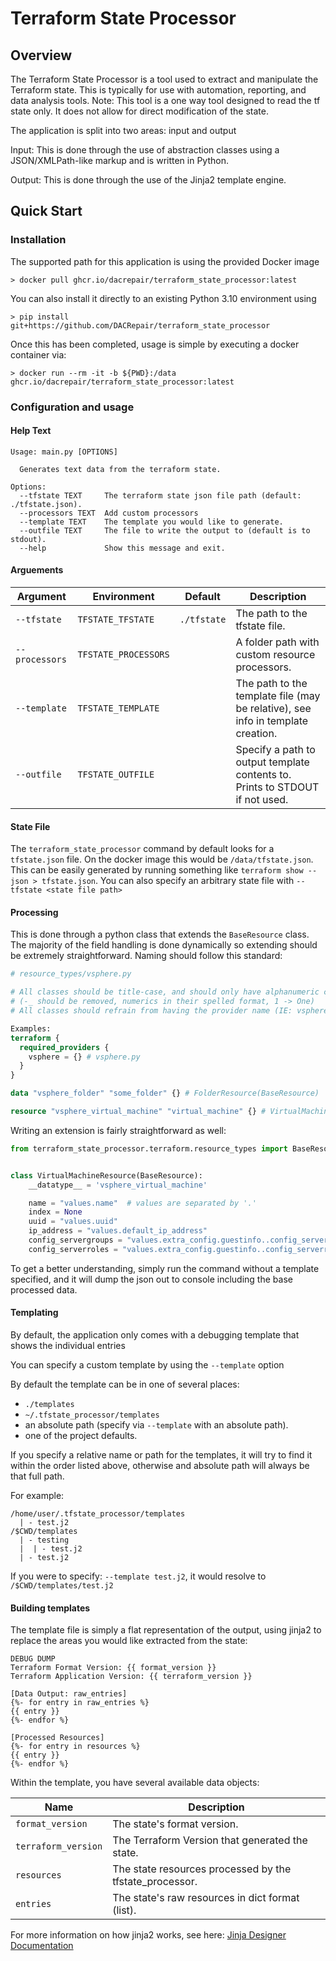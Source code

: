 # Terraform State Processor

## Overview

The Terraform State Processor is a tool used to extract and manipulate the Terraform state.
This is typically for use with automation, reporting, and data analysis tools.
Note: This tool is a one way tool designed to read the tf state only. It does not allow for direct modification of
the state.

The application is split into two areas: input and output

Input:
This is done through the use of abstraction classes using a JSON/XMLPath-like markup and is written in Python.

Output:
This is done through the use of the Jinja2 template engine.

## Quick Start

### Installation

The supported path for this application is using the provided Docker image

```
> docker pull ghcr.io/dacrepair/terraform_state_processor:latest
```

You can also install it directly to an existing Python 3.10 environment using

```
> pip install git+https://github.com/DACRepair/terraform_state_processor
```

Once this has been completed, usage is simple by executing a docker container via:

```
> docker run --rm -it -b ${PWD}:/data ghcr.io/dacrepair/terraform_state_processor:latest
```

### Configuration and usage

#### Help Text

```
Usage: main.py [OPTIONS]

  Generates text data from the terraform state.

Options:
  --tfstate TEXT     The terraform state json file path (default: ./tfstate.json).
  --processors TEXT  Add custom processors
  --template TEXT    The template you would like to generate.
  --outfile TEXT     The file to write the output to (default is to stdout).
  --help             Show this message and exit.
```

#### Arguements

| Argument       | Environment          | Default     | Description                                                                     |
|----------------|----------------------|-------------|---------------------------------------------------------------------------------|
| `--tfstate`    | `TFSTATE_TFSTATE`    | `./tfstate` | The path to the tfstate file.                                                   |
| `--processors` | `TFSTATE_PROCESSORS` |             | A folder path with custom resource processors.                                  |
| `--template`   | `TFSTATE_TEMPLATE`   |             | The path to the template file (may be relative), see info in template creation. |
| `--outfile`    | `TFSTATE_OUTFILE`    |             | Specify a path to output template contents to. Prints to STDOUT if not used.    |

#### State File

The `terraform_state_processor` command by default looks for a `tfstate.json` file. On the docker image this would be
`/data/tfstate.json`. This can be easily generated by running something like `terraform show --json > tfstate.json`.
You can also specify an arbitrary state file with `--tfstate <state file path>`

#### Processing

This is done through a python class that extends the `BaseResource` class. The majority of the field handling is done
dynamically so extending should be extremely straightforward. Naming should follow this standard:

```tf
# resource_types/vsphere.py

# All classes should be title-case, and should only have alphanumeric characters 
# (-_ should be removed, numerics in their spelled format, 1 -> One)
# All classes should refrain from having the provider name (IE: vsphere_virtual_machine -> VirtualMachine)

Examples:
terraform {
  required_providers {
    vsphere = {} # vsphere.py
  }
}

data "vsphere_folder" "some_folder" {} # FolderResource(BaseResource)

resource "vsphere_virtual_machine" "virtual_machine" {} # VirtualMachineResource(BaseResource)
```

Writing an extension is fairly straightforward as well:

```python
from terraform_state_processor.terraform.resource_types import BaseResource


class VirtualMachineResource(BaseResource):
    __datatype__ = 'vsphere_virtual_machine'

    name = "values.name"  # values are separated by '.'
    index = None
    uuid = "values.uuid"
    ip_address = "values.default_ip_address"
    config_servergroups = "values.extra_config.guestinfo..config_servergroups"  # '..' is used to escape a period
    config_serverroles = "values.extra_config.guestinfo..config_serverroles"
```

To get a better understanding, simply run the command without a template specified, and it will dump the json out to
console including the base processed data.

#### Templating

By default, the application only comes with a debugging template that shows the individual entries

You can specify a custom template by using the `--template` option

By default the template can be in one of several places:

- `./templates`
- `~/.tfstate_processor/templates`
- an absolute path (specify via `--template` with an absolute path).
- one of the project defaults.

If you specify a relative name or path for the templates, it will try to find it within the order listed above,
otherwise
and absolute path will always be that full path.

For example:

```
/home/user/.tfstate_processor/templates
  | - test.j2
/$CWD/templates
  | - testing
  |  | - test.j2
  | - test.j2
```

If you were to specify: `--template test.j2`, it would resolve to `/$CWD/templates/test.j2`

#### Building templates

The template file is simply a flat representation of the output, using jinja2 to replace the areas you would like
extracted from the state:

```
DEBUG DUMP
Terraform Format Version: {{ format_version }}
Terraform Application Version: {{ terraform_version }}

[Data Output: raw_entries]
{%- for entry in raw_entries %}
{{ entry }}
{%- endfor %}

[Processed Resources]
{%- for entry in resources %}
{{ entry }}
{%- endfor %}
```

Within the template, you have several available data objects:

| Name                 | Description                                             |
|----------------------|---------------------------------------------------------|
| `format_version`     | The state's format version.                             |
| `terraform_version`  | The Terraform Version that generated the state.         |
| `resources`          | The state resources processed by the tfstate_processor. |
| `entries`            | The state's raw resources in dict format (list).        |

For more information on how jinja2 works, see
here: [Jinja Designer Documentation](https://jinja.palletsprojects.com/en/3.0.x/templates/)
